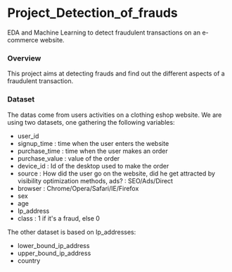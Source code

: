 # Project_Detection_of_frauds
EDA and Machine Learning to detect fraudulent transactions on an e-commerce website.

### Overview
This project aims at detecting frauds and find out the different aspects of a fraudulent transaction.

### Dataset
The datas come from users activities on a clothing eshop website.
We are using two datasets, one gathering the following variables:
* user_id 
* signup_time : time when the user enters the website
* purchase_time : time when the user makes an order
* purchase_value : value of the order
* device_id : Id of the desktop used to make the order
* source : How did the user go on the website, did he get attracted by visibility optimization methods, ads? : SEO/Ads/Direct
* browser : Chrome/Opera/Safari/IE/Firefox
* sex
* age
* Ip_address
* class : 1 if it's a fraud, else 0

The other dataset is based on Ip_addresses:
* lower_bound_ip_address
* upper_bound_ip_address
* country
